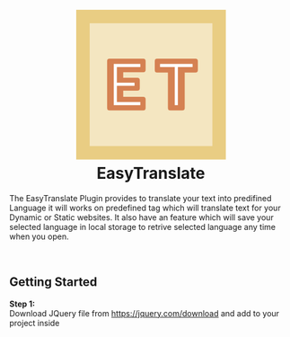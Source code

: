 <h1 align="center">
  <br>
   <img src="https://raw.githubusercontent.com/jayahuja5/EasyTranslate/master/EasyTranslate.svg" alt="EasyTranslate" title="Logo EasyTranslate" />
  <br>
  EasyTranslate
</h1>
<p>
  The EasyTranslate Plugin provides to translate your text into predifined Language it will works on predefined tag which will translate text for your Dynamic or Static websites. It also have an feature which will save your selected language in local storage to retrive selected language any time when you open.
</p>
<br>

## Getting Started
<b>Step 1:</b><br>
Download JQuery file from https://jquery.com/download and add to your project inside <script> tag.<br><br>
<b>Step 2:</b><br>
Download EasyTranslate.js and Language.js from above and add to your project inside <script> tag.<br><br>
<b>Step 3:</b><br>
Include it on your js file or in your html page.<br>
```js
$(document).ready(function(){
  $.fn.EasyTranslate({
    language: "en"              // Default Language
  });
});
```
## Example
<b>HTML File</b><br>
```html
<script src="jquery-2.0.3.min.js"></script>     // JQuery File
<script src="language.js"></script>             // File where store your text in different languages inside array
<script src="EasyTranslate.js"></script>        // EasyTranslate Plugin
<script>
$(document).ready(function(){
  $.fn.EasyTranslate({
    language: "en"                              // Default Language
  });
});
</script>
```
## Defining Languages
>You also have to be insert text in English<br>
  
<b>Step 1:</b><br>
```js
function getLangResources(){
  // Put step 2 here
}
```
<b>Step 2:</b><br>
```js
var en = new Array();         // Defining English as en inside array
  en['hi'] = "Hi";            // 'hi' is caption and "Hi" is text, caption is same for all languages
  en['hello'] = "Hello";      // 'hello' is caption and "Hello" is text, caption is same for all languages
  
var fr = new Array();         // Defining French as fr inside array
  fr['hi'] = "Salut";         // 'hi' is caption and "Salut" is text, caption is same for all languages
  fr['hello'] = "Bonjour";    // 'hello' is caption and "Bonjour" is text, caption is same for all languages
  
// Put step 3 here
```
<b>Step 3:</b><br>
```js
var resources = new Array();    // Defining all the array inside one array as 'resources'
  resources['fr'] = fr;         // Same as above variable
  resources['en'] = en;         // Same as above variable
  
  return resources;             // Sending all the data in EasyTranslate plugin
// Code Ended
```
<b>Final Code</b><br>
```js
function getLangResources(){
 
 var en = new Array();
  en['hi'] = "Hi";
  en['hello'] = "Hello";
  
var fr = new Array();
  fr['hi'] = "Salut";
  fr['hello'] = "Bonjour";

var resources = new Array();
  resources['fr'] = fr;
  resources['en'] = en;
  
  return resources;
}
```

## Attributes
<b>`et-text`</b>&nbsp;&nbsp;-&nbsp;&nbsp;For inserting translated text inside tags.<br>
<b>`et-placeholder`</b>&nbsp;&nbsp;-&nbsp;&nbsp;For inserting translated text inside placeholder attr in input box or textarea.<br>
<b>`et-submit`</b>&nbsp;&nbsp;-&nbsp;&nbsp;For inserting translated text inside value attr in submit button.<br>
<b>`et-value`</b>&nbsp;&nbsp;-&nbsp;&nbsp;For inserting translated text inside value attr in option inside select tag.<br>
<b>`et-title`</b>&nbsp;&nbsp;-&nbsp;&nbsp;For inserting translated text inside title attr for showing title.<br>
<i>Something missing feel free to raise issue!</i>
  
## Implementing in HTML File
><b>Note:</b> Blank your 'tag' because it loads text from Language.js

* For putting 'text' inside &nbsp;<b>`div`&nbsp;&nbsp;`span`&nbsp;&nbsp;`label`&nbsp;&nbsp;`button`&nbsp;&nbsp;`a href`</b>&nbsp;&nbsp;&&nbsp;&nbsp;<b>`so on`</b>
```html
<div class="your_class" et-text="hi"></div>   // 'hi' is caption which is same for all languages
<button et-text="button"></button>            // Button
<a href="hi" et-text="hi"></a>                // Anchor
<span et-text="hello"></span>                 // Span
// Also other tag where you can want to insert text inside that 'tag'
```
* For Putting 'text' inside <b>`insert`</b>&nbsp;&nbsp;for&nbsp;&nbsp;<b>`placeholder`</b>&nbsp;&nbsp;or&nbsp;&nbsp;<b>`value`</b>
```html
<input type="text" et-placeholder="placeholder">    // 'et-placeholder' will insert translated text inside placeholder attr for input box
<input type="submit" et-submit="submit">            // 'et-submit' will insert translated text inside value attr for submit button
<input list="browsers">
<datalist id="browsers">
  <option et-value="hi">                            // 'et-value' will insert translated text inside value attr for option tag
  <option et-value="hello">                         // 'et-value' will insert translated text inside value attr for option tag
</datalist>
```
* For Putting 'title' for <b>`img`&nbsp;&nbsp;or&nbsp;&nbsp;`other tag`</b>
```html
<img src="rhino.png" et-title="rhino">              // 'et-title' will insert translated text inside title attr
```
## Demo
  * **Demo&nbsp;&nbsp;-**&nbsp;&nbsp;Comming Soon...
## Report Issues, Errors or Modification
Feel free to raise issues, error or modification related to the EasyTranslate plugin.<br>
<br><br><br>
<p align="center"><b>Thanks for using ❤ from India.</b></p>
